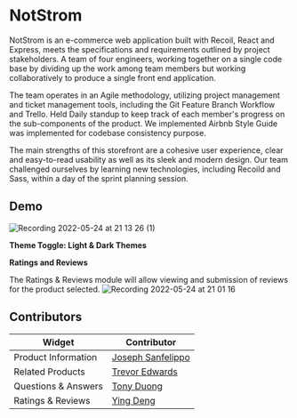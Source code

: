 
# NotStrom

NotStrom is an e-commerce web application built with Recoil, React and Express, meets the specifications and requirements outlined by project stakeholders. A team of four engineers, working together on a single code base by dividing up the work among team members but working collaboratively to produce a single front end application.

The team operates in an Agile methodology, utilizing project management and ticket management tools, including the Git Feature Branch Workflow and Trello. Held Daily standup to keep track of each member's progress on the sub-components of the product. We implemented Airbnb Style Guide was implemented for codebase consistency purpose.

The main strengths of this storefront are a cohesive user experience, clear and easy-to-read usability as well as its sleek and modern design. Our team challenged ourselves by learning new technologies, including Recoild and Sass, within a day of the sprint planning session.


## Demo

![Recording 2022-05-24 at 21 13 26 (1)](https://user-images.githubusercontent.com/94567690/170171098-4f7cb479-05f3-4b66-9488-b4156503bf8e.gif)

**Theme Toggle: Light & Dark Themes**


















**Ratings and Reviews**

The Ratings & Reviews module will allow viewing and submission of reviews for the product selected.
![Recording 2022-05-24 at 21 01 16](https://user-images.githubusercontent.com/94567690/170169189-2d192a5d-8b17-4a98-a219-559f6717c03c.gif)

## Contributors

Widget  | Contributor
------------- | -------------
Product Information  | [Joseph Sanfelippo](https://github.com/JosephSanfelippo)
Related Products   | [Trevor Edwards](https://github.com/Skoomatron)
Questions & Answers | [Tony Duong](https://github.com/TonyTTD)
Ratings & Reviews  | [Ying Deng](https://github.com/dybn7758)

